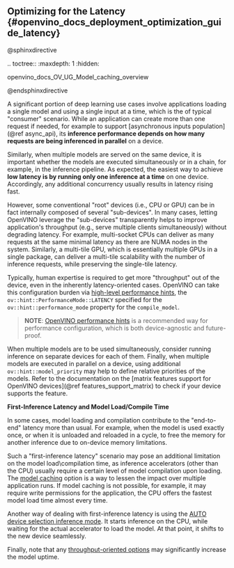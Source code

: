 ## Optimizing for the Latency {#openvino_docs_deployment_optimization_guide_latency}

@sphinxdirective

.. toctree::
   :maxdepth: 1
   :hidden:

   openvino_docs_OV_UG_Model_caching_overview

@endsphinxdirective

A significant portion of deep learning use cases involve applications loading a single model and using a single input at a time, which is the of typical "consumer" scenario.
While an application can create more than one request if needed, for example to support [asynchronous inputs population](@ref async_api), its **inference performance depends on how many requests are being inferenced in parallel** on a device.

Similarly, when multiple models are served on the same device, it is important whether the models are executed simultaneously or in a chain, for example, in the inference pipeline.
As expected, the easiest way to achieve **low latency is by running only one inference at a time** on one device. Accordingly, any additional concurrency usually results in latency rising fast.

However, some conventional "root" devices (i.e., CPU or GPU) can be in fact internally composed of several "sub-devices". In many cases, letting OpenVINO leverage the "sub-devices" transparently helps to improve application's throughput (e.g., serve multiple clients simultaneously) without degrading latency. For example, multi-socket CPUs can deliver as many requests at the same minimal latency as there are NUMA nodes in the system. Similarly, a multi-tile GPU, which is essentially multiple GPUs in a single package, can deliver a multi-tile scalability with the number of inference requests, while preserving the single-tile latency.

Typically, human expertise is required to get more "throughput" out of the device, even in the inherently latency-oriented cases. OpenVINO can take this configuration burden via [high-level performance hints](../OV_Runtime_UG/performance_hints.md), the `ov::hint::PerformanceMode::LATENCY` specified for the `ov::hint::performance_mode` property for the `compile_model`.

> **NOTE**: [OpenVINO performance hints](../OV_Runtime_UG/performance_hints.md) is a recommended way for performance configuration, which is both device-agnostic and future-proof.

When multiple models are to be used simultaneously, consider running inference on separate devices for each of them. Finally, when multiple models are executed in parallel on a device, using additional `ov::hint::model_priority` may help to define relative priorities of the models. Refer to the documentation on the [matrix features support for OpenVINO devices](@ref features_support_matrix) to check if your device supports the feature.

**First-Inference Latency and Model Load/Compile Time**

In some cases, model loading and compilation contribute to the "end-to-end" latency more than usual. 
For example, when the model is used exactly once, or when it is unloaded and reloaded in a cycle, to free the memory for another inference due to on-device memory limitations.

Such a "first-inference latency" scenario may pose an additional limitation on the model load\compilation time, as inference accelerators (other than the CPU) usually require a certain level of model compilation upon loading.
The [model caching](../OV_Runtime_UG/Model_caching_overview.md) option is a way to lessen the impact over multiple application runs. If model caching is not possible, for example, it may require write permissions for the application, the CPU offers the fastest model load time almost every time. 

Another way of dealing with first-inference latency is using the [AUTO device selection inference mode](../OV_Runtime_UG/auto_device_selection.md). It starts inference on the CPU, while waiting for the actual accelerator to load the model. At that point, it shifts to the new device seamlessly.

Finally, note that any [throughput-oriented options](./dldt_deployment_optimization_tput.md) may significantly increase the model uptime.
